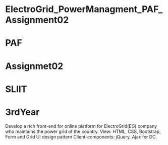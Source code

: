 # ElectroGrid_PowerManagment_PAF_Assignment02
# PAF
# Assignmet02
# SLIIT
# 3rdYear

Develop a rich front-end for online platform for ElectroGrid(EG) company who maintains the power grid of the country.
View: HTML, CSS, Bootstrap, Form and Grid UI design pattern
Client-components: jQuery, Ajax for DC. 
